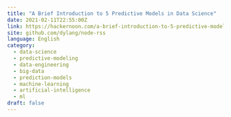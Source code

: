 ```yaml
---
title: "A Brief Introduction to 5 Predictive Models in Data Science"
date: 2021-02-11T22:55:00Z
link: https://hackernoon.com/a-brief-introduction-to-5-predictive-models-in-data-science-252a338h?source=rss&utm_medium=RSS&utm_source=news.12bit.vn
site: github.com/dylang/node-rss
language: English
category:
  - data-science
  - predictive-modeling
  - data-engineering
  - big-data
  - prediction-models
  - machine-learning
  - artificial-intelligence
  - ml
draft: false
---
```

